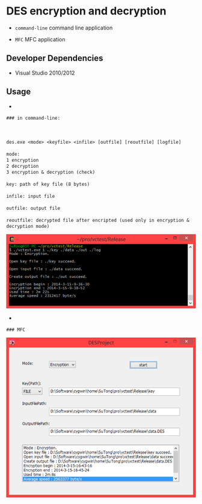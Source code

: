 # DES encryption and decryption

*   `command-line` command line application

*   `MFC` MFC application

## Developer Dependencies

*   Visual Studio 2010/2012

## Usage

*   

    ### in command-line:


    
    des.exe <mode> <keyfile> <infile> [outfile] [reoutfile] [logfile]
    
    mode:
    1 encryption
    2 decryption
    3 encryption & decryption (check)
    
    key: path of key file (8 bytes)
    
    infile: input file
    
    outfile: output file
    
    reoutfile: decrypted file after encripted (used only in encryption & decryption mode)
    
    
![command-line sample](./sample/command-line.png)

*   

    ### MFC
    
![MFC](./sample/MFC.png)

